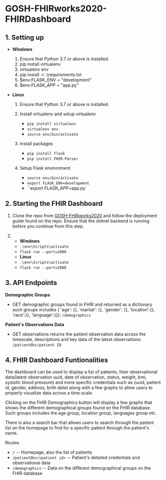 # GOSH-FHIRworks2020-FHIRDashboard

## 1. Setting up

- **Windows**

  1. Ensure that Python 3.7 or above is installed.
  2. pip install virtualenv
  3. virtualenv env
  4. pip install -r .\requirements.txt
  5. \$env:FLASK_ENV = "development"
  6. \$env:FLASK_APP = "app.py"

- **Linux**

  1. Ensure that Python 3.7 or above is installed.
  2. Install virtualenv and setup virtualenv

     - `pip install virtualenv`
     - `virtualenv env`
     - `source env/bin/activate`

  3. Install packages

     - `pip install flask`
     - `pip install FHIR-Parser`

  4. Setup Flask environment
     - `source env/bin/activate`
     - `export FLASK_ENV=development`
     - ``export FLASK_APP=app.py`

## 2. Starting the FHIR Dashboard

1. Clone the repo from [GOSH-FHIRworks2020](https://github.com/greenfrogs/FHIRworks_2020) and follow the deployment guide found on the repo. Ensure that the dotnet backend is running before you continue from this step.

2. - **Windows**
   - `.\env\Scripts\activate`
   - `flask run --port=2000`
   - **Linux**
   - `.\env\Scripts\activate`
   - `flask run --port=2000`

## 3. API Endpoints

**Demographic Groups**

- GET demographic groups found in FHIR and returned as a dictionary such groups includes { 'age': {}, 'marital': {}, 'gender': {}, 'location':{}, 'race':{}, 'language':{}}: `/demographics`

**Patient's Observations Data**

- GET observations returns the patient observation data across the timescale, descriptions and key data of the latest observations: `/patientObs/patient ID`

## 4. FHIR Dashboard Funtionalities

The dashboard can be used to display a list of patients, their observational data(latest observation uuid, date of observation, status, weight, bmi, systolic blood pressure) and more specific credentials such as (uuid, patient id, gender, address, birth date) along with a few graphs to allow users to properly visualize data across a time scale.

Clicking on the FHIR Demographics button will display a few graphs that shows the different demographical groups found on the FHIR database. Such groups includes the age group, location group, languages group etc.

There is also a search bar that allows users to search through the patient list on the homepage to find for a specific patient through the patient's name.

Routes

- `/` -- Homepage, also the list of patients
- `/patientObs/<patient id>` -- Patient's detailed credentials and observational data
- `/demographics` -- Data on the different demographical groups on the FHIR database
